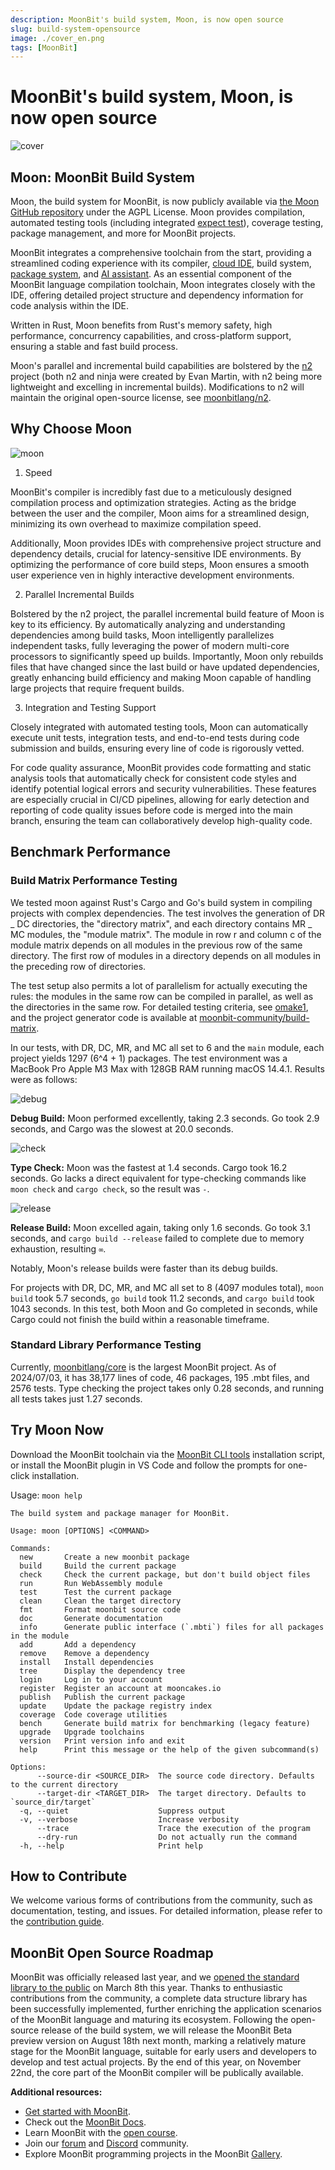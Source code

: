 ```yaml
---
description: MoonBit's build system, Moon, is now open source
slug: build-system-opensource
image: ./cover_en.png
tags: [MoonBit]
---
```


# MoonBit's build system, Moon, is now open source

![cover](cover_en.png)

## Moon: MoonBit Build System

Moon, the build system for MoonBit, is now publicly available via [the Moon GitHub repository](https://github.com/moonbitlang/moon/blob/main/docs/dev/README.md) under the AGPL License. Moon provides compilation, automated testing tools (including integrated [expect test](https://www.moonbitlang.com/blog/expect-testing)), coverage testing, package management, and more for MoonBit projects.

MoonBit integrates a comprehensive toolchain from the start, providing a streamlined coding experience with its compiler, [cloud IDE](https://try.moonbitlang.com/), build system, [package system](https://mooncakes.io/), and [AI assistant](https://ai.moonbitlang.com/). As an essential component of the MoonBit language compilation toolchain, Moon integrates closely with the IDE, offering detailed project structure and dependency information for code analysis within the IDE.

Written in Rust, Moon benefits from Rust's memory safety, high performance, concurrency capabilities, and cross-platform support, ensuring a stable and fast build process.

Moon's parallel and incremental build capabilities are bolstered by the [n2](https://github.com/evmar/n2) project (both n2 and ninja were created by Evan Martin, with n2 being more lightweight and excelling in incremental builds). Modifications to n2 will maintain the original open-source license, see [moonbitlang/n2](https://github.com/moonbitlang/n2).

## Why Choose Moon

![moon](moon.gif)

1. Speed

MoonBit's compiler is incredibly fast due to a meticulously designed compilation process and optimization strategies. Acting as the bridge between the user and the compiler, Moon aims for a streamlined design, minimizing its own overhead to maximize compilation speed.

Additionally, Moon provides IDEs with comprehensive project structure and dependency details, crucial for latency-sensitive IDE environments. By optimizing the performance of core build steps, Moon ensures a smooth user experience ven in highly interactive development environments.

2. Parallel Incremental Builds

Bolstered by the n2 project, the parallel incremental build feature of Moon is key to its efficiency. By automatically analyzing and understanding dependencies among build tasks, Moon intelligently parallelizes independent tasks, fully leveraging the power of modern multi-core processors to significantly speed up builds. Importantly, Moon only rebuilds files that have changed since the last build or have updated dependencies, greatly enhancing build efficiency and making Moon capable of handling large projects that require frequent builds.

3. Integration and Testing Support

Closely integrated with automated testing tools, Moon can automatically execute unit tests, integration tests, and end-to-end tests during code submission and builds, ensuring every line of code is rigorously vetted.

For code quality assurance, MoonBit provides code formatting and static analysis tools that automatically check for consistent code styles and identify potential logical errors and security vulnerabilities. These features are especially crucial in CI/CD pipelines, allowing for early detection and reporting of code quality issues before code is merged into the main branch, ensuring the team can collaboratively develop high-quality code.

## Benchmark Performance

### Build Matrix Performance Testing

We tested moon against Rust's Cargo and Go's build system in compiling projects with complex dependencies. The test involves the generation of DR _ DC directories, the "directory matrix", and each directory contains MR _ MC modules, the "module matrix". The module in row r and column c of the module matrix depends on all modules in the previous row of the same directory. The first row of modules in a directory depends on all modules in the preceding row of directories.

The test setup also permits a lot of parallelism for actually executing the rules: the modules in the same row can be compiled in parallel, as well as the directories in the same row. For detailed testing criteria, see [omake1](http://blog.camlcity.org/blog/omake1.html), and the project generator code is available at [moonbit-community/build-matrix](https://github.com/moonbit-community/build-matrix).

In our tests, with DR, DC, MR, and MC all set to 6 and the `main` module, each project yields 1297 (6^4 + 1) packages. The test environment was a MacBook Pro Apple M3 Max with 128GB RAM running macOS 14.4.1. Results were as follows:

![debug](debug.png)

**Debug Build:** Moon performed excellently, taking 2.3 seconds. Go took 2.9 seconds, and Cargo was the slowest at 20.0 seconds.

![check](check.png)

**Type Check:** Moon was the fastest at 1.4 seconds. Cargo took 16.2 seconds. Go lacks a direct equivalent for type-checking commands like `moon check` and `cargo check`, so the result was `-`.

![release](release.png)

**Release Build:** Moon excelled again, taking only 1.6 seconds. Go took 3.1 seconds, and `cargo build --release` failed to complete due to memory exhaustion, resulting `∞`.

Notably, Moon's release builds were faster than its debug builds.

For projects with DR, DC, MR, and MC all set to 8 (4097 modules total), `moon build` took 5.7 seconds, `go build` took 11.2 seconds, and `cargo build` took 1043 seconds. In this test, both Moon and Go completed in seconds, while Cargo could not finish the build within a reasonable timeframe.

### Standard Library Performance Testing

Currently, [moonbitlang/core](https://github.com/moonbitlang/core) is the largest MoonBit project. As of 2024/07/03, it has 38,177 lines of code, 46 packages, 195 .mbt files, and 2576 tests. Type checking the project takes only 0.28 seconds, and running all tests takes just 1.27 seconds.

## Try Moon Now

Download the MoonBit toolchain via the [MoonBit CLI tools](https://www.moonbitlang.com/download/#moonbit-cli-tools) installation script, or install the MoonBit plugin in VS Code and follow the prompts for one-click installation.

Usage: `moon help`

```plain text
The build system and package manager for MoonBit.

Usage: moon [OPTIONS] <COMMAND>

Commands:
  new       Create a new moonbit package
  build     Build the current package
  check     Check the current package, but don't build object files
  run       Run WebAssembly module
  test      Test the current package
  clean     Clean the target directory
  fmt       Format moonbit source code
  doc       Generate documentation
  info      Generate public interface (`.mbti`) files for all packages in the module
  add       Add a dependency
  remove    Remove a dependency
  install   Install dependencies
  tree      Display the dependency tree
  login     Log in to your account
  register  Register an account at mooncakes.io
  publish   Publish the current package
  update    Update the package registry index
  coverage  Code coverage utilities
  bench     Generate build matrix for benchmarking (legacy feature)
  upgrade   Upgrade toolchains
  version   Print version info and exit
  help      Print this message or the help of the given subcommand(s)

Options:
      --source-dir <SOURCE_DIR>  The source code directory. Defaults to the current directory
      --target-dir <TARGET_DIR>  The target directory. Defaults to `source_dir/target`
  -q, --quiet                    Suppress output
  -v, --verbose                  Increase verbosity
      --trace                    Trace the execution of the program
      --dry-run                  Do not actually run the command
  -h, --help                     Print help
```

## How to Contribute

We welcome various forms of contributions from the community, such as documentation, testing, and issues. For detailed information, please refer to the [contribution guide](https://github.com/moonbitlang/moon/blob/main/docs/dev/README.md).

## MoonBit Open Source Roadmap

MoonBit was officially released last year, and we [opened the standard library to the public](https://github.com/moonbitlang/core) on March 8th this year. Thanks to enthusiastic contributions from the community, a complete data structure library has been successfully implemented, further enriching the application scenarios of the MoonBit language and maturing its ecosystem. Following the open-source release of the build system, we will release the MoonBit Beta preview version on August 18th next month, marking a relatively mature stage for the MoonBit language, suitable for early users and developers to develop and test actual projects. By the end of this year, on November 22nd, the core part of the MoonBit compiler will be publically available.

**Additional resources:**

- [Get started with MoonBit](https://www.moonbitlang.com/download/).
- Check out the [MoonBit Docs](https://github.com/moonbitlang/moonbit-docs).
- Learn MoonBit with the [open course](https://moonbitlang.github.io/moonbit-textbook/).
- Join our [forum](http://discuss.moonbitlang.com) and [Discord](https://discord.gg/5d46MfXkfZ) community.
- Explore MoonBit programming projects in the MoonBit [Gallery](https://www.moonbitlang.com/gallery/).
